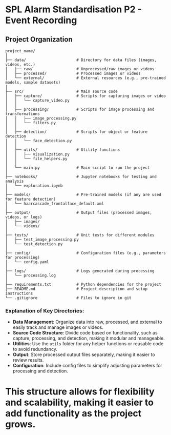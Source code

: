 # SPL Alarm Standardisation P2 - Event Recording
## Project Organization

```
project_name/
│
├── data/                      # Directory for data files (images, videos, etc.)
│   ├── raw/                   # Unprocessed/raw images or videos
│   ├── processed/             # Processed images or videos
│   └── external/              # External resources (e.g., pre-trained models, sample datasets)
│
├── src/                       # Main source code
│   ├── capture/               # Scripts for capturing images or video
│   │   └── capture_video.py
│   │
│   ├── processing/            # Scripts for image processing and transformations
│   │   ├── image_processing.py
│   │   └── filters.py
│   │
│   ├── detection/             # Scripts for object or feature detection
│   │   └── face_detection.py
│   │
│   ├── utils/                 # Utility functions
│   │   ├── visualization.py
│   │   └── file_helpers.py
│   │
│   └── main.py                # Main script to run the project
│
├── notebooks/                 # Jupyter notebooks for testing and analysis
│   └── exploration.ipynb
│
├── models/                    # Pre-trained models (if any are used for feature detection)
│   └── haarcascade_frontalface_default.xml
│
├── output/                    # Output files (processed images, videos, or logs)
│   ├── images/
│   └── videos/
│
├── tests/                     # Unit tests for different modules
│   ├── test_image_processing.py
│   └── test_detection.py
│
├── config/                    # Configuration files (e.g., parameters for processing)
│   └── config.yaml
│
├── logs/                      # Logs generated during processing
│   └── processing.log
│
├── requirements.txt           # Python dependencies for the project
├── README.md                  # Project description and setup instructions
└── .gitignore                 # Files to ignore in git
```

### Explanation of Key Directories:

- **Data Management**: Organize data into raw, processed, and external to easily track and manage images or videos.
- **Source Code Structure**: Divide code based on functionality, such as capture, processing, and detection, making it modular and manageable.
- **Utilities**: Use the `utils` folder for any helper functions or reusable code to avoid redundancy.
- **Output**: Store processed output files separately, making it easier to review results.
- **Configuration**: Include config files to simplify adjusting parameters for processing and detection.

This structure allows for flexibility and scalability, making it easier to add functionality as the project grows.
=======

